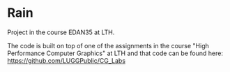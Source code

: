 # Rain
Project in the course EDAN35 at LTH.

The code is built on top of one of the assignments in the course "High Performance Computer Graphics" at LTH and that code can be found here: https://github.com/LUGGPublic/CG_Labs
